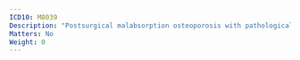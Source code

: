 ```yaml
---
ICD10: M8039
Description: "Postsurgical malabsorption osteoporosis with pathological fracture: Site unspecified"
Matters: No
Weight: 0
---
```

